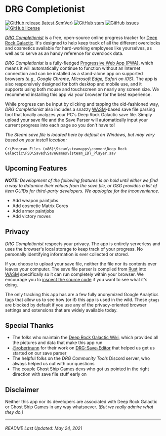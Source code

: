 # DRG Completionist

[![GitHub release (latest SemVer)](https://img.shields.io/github/v/release/BobertForever/drg-completionist?color=darkgreen)](https://github.com/BobertForever/drg-completionist/releases)
[![GitHub stars](https://img.shields.io/github/stars/BobertForever/drg-completionist)](https://github.com/BobertForever/drg-completionist/stargazers)
[![GitHub issues](https://img.shields.io/github/issues/BobertForever/drg-completionist)](https://github.com/BobertForever/drg-completionist/issues)
[![GitHub license](https://img.shields.io/github/license/BobertForever/drg-completionist?color=darkred)](https://github.com/BobertForever/drg-completionist/blob/main/LICENSE)

_[DRG Completionist](https://drg-completionist.com/)_ is a free, open-source online progress tracker for [Deep Rock Galactic](https://www.deeprockgalactic.com/). It's designed to help keep track of all the different overclocks and cosmetics available for hard-working employees like yourselves, as well as to serve as an handy reference for overclock data.

_DRG Completionist_ is a fully-fledged [Progressive Web App (PWA)](https://en.wikipedia.org/wiki/Progressive_web_application), which means it will automatically continue to function without an Internet connection and can be installed as a stand-alone app on supported browsers _(e.g., Google Chrome, Microsoft Edge, Safari on iOS)_. The app is also responsively designed for both desktop and mobile use, and it supports using both mouse and touchscreen on nearly any screen size. We recommend installing this app via your browser for the best experience.

While progress can be input by clicking and tapping the old-fashioned way, _DRG Completionist_ also includes a snazzy [WASM](https://en.wikipedia.org/wiki/WebAssembly)-based save file parsing tool that locally analyzes your PC's Deep Rock Galactic save file. Simply upload your save file and the Save Parser will automatically input your current progress into each page so you don't have to!

_The Steam save file is located here by default on Windows, but may vary based on your install location:_

`C:\Program Files (x86)\Steam\steamapps\common\Deep Rock Galactic\FSD\Saved\SaveGames\{steam_ID}_Player.sav`

## Upcoming Features

_**NOTE:** Development of the following features is on hold until either we find a way to datamine their values from the save file, or GSG provides a list of item GUIDs for third-party developers. We apologize for the inconvenience._

- Add weapon paintjobs
- Add cosmetic Matrix Cores
- Add armor paintjobs
- Add victory moves

## Privacy

_DRG Completionist_ respects your privacy. The app is entirely serverless and uses the browser's local storage to keep track of your progress. No personally identifying information is ever collected or stored.

If you choose to upload your save file, neither the file nor its contents ever leaves your computer. The save file parser is compiled from [Rust](<https://en.wikipedia.org/wiki/Rust_(programming_language)>) into [WASM](https://en.wikipedia.org/wiki/WebAssembly) specifically so it can run completely within your browser. We encourage you to [inspect the source code](https://github.com/BobertForever/drg-completionist/tree/main/save-parser) if you want to see what it's doing.

The only tracking this app has are a few fully anonymized Google Analytics tags that allow us to see how (or if) this app is used in the wild. These `gtags` are blocked by default if you use any of the privacy-oriented browser settings and extensions that are widely available today.

## Special Thanks

- The folks who maintain the [Deep Rock Galactic Wiki](https://deeprockgalactic.gamepedia.com/Deep_Rock_Galactic_Wiki), which provided all the pictures and data that make this app run
- [@robertnunn](https://github.com/robertnunn) for their work on [DRG-Save-Editor](https://github.com/robertnunn/DRG-Save-Editor) that helped us get us started on our save parser
- The helpful folks on the _DRG Community Tools_ Discord server, who always helped us out with our questions
- The couple Ghost Ship Games devs who got us pointed in the right direction with save file stuff early on

## Disclaimer

Neither this app nor its developers are associated with Deep Rock Galactic or Ghost Ship Games in any way whatsoever. _(But we really admire what they do.)_

---

###### README Last Updated: May 24, 2021
